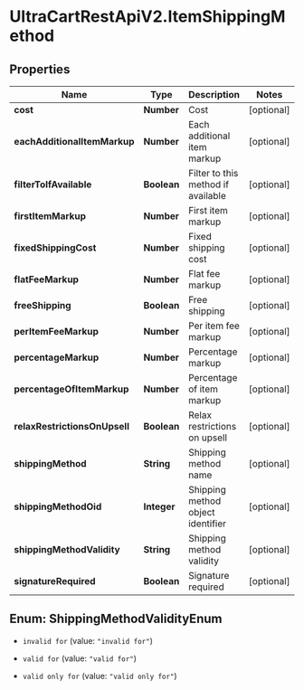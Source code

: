 # UltraCartRestApiV2.ItemShippingMethod

## Properties
Name | Type | Description | Notes
------------ | ------------- | ------------- | -------------
**cost** | **Number** | Cost | [optional] 
**eachAdditionalItemMarkup** | **Number** | Each additional item markup | [optional] 
**filterToIfAvailable** | **Boolean** | Filter to this method if available | [optional] 
**firstItemMarkup** | **Number** | First item markup | [optional] 
**fixedShippingCost** | **Number** | Fixed shipping cost | [optional] 
**flatFeeMarkup** | **Number** | Flat fee markup | [optional] 
**freeShipping** | **Boolean** | Free shipping | [optional] 
**perItemFeeMarkup** | **Number** | Per item fee markup | [optional] 
**percentageMarkup** | **Number** | Percentage markup | [optional] 
**percentageOfItemMarkup** | **Number** | Percentage of item markup | [optional] 
**relaxRestrictionsOnUpsell** | **Boolean** | Relax restrictions on upsell | [optional] 
**shippingMethod** | **String** | Shipping method name | [optional] 
**shippingMethodOid** | **Integer** | Shipping method object identifier | [optional] 
**shippingMethodValidity** | **String** | Shipping method validity | [optional] 
**signatureRequired** | **Boolean** | Signature required | [optional] 


<a name="ShippingMethodValidityEnum"></a>
## Enum: ShippingMethodValidityEnum


* `invalid for` (value: `"invalid for"`)

* `valid for` (value: `"valid for"`)

* `valid only for` (value: `"valid only for"`)




